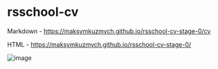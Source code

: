# rsschool-cv

Markdown - https://maksymkuzmych.github.io/rsschool-cv-stage-0/cv

HTML - https://maksymkuzmych.github.io/rsschool-cv-stage-0/

![image](https://user-images.githubusercontent.com/94698037/224486434-793e19c0-9ae0-4382-a386-974badd08886.png)


